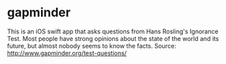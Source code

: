 # gapminder
This is an iOS swift app that asks questions from Hans Rosling's Ignorance Test. 
Most people have strong opinions about the state of the world and its future, but almost nobody seems to know the facts. 
Source: http://www.gapminder.org/test-questions/

